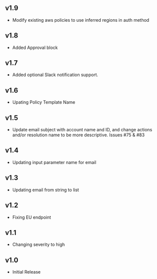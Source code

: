 v1.9
----
- Modify existing aws policies to use inferred regions in auth method

v1.8
----
- Added Approval block

v1.7
----
- Added optional Slack notification support.

v1.6
----
- Upating Policy Template Name

v1.5
----
- Update email subject with account name and ID, and change actions and/or resolution name to be more descriptive. Issues #75 & #83

v1.4
----
- Updating input parameter name for email

v1.3
-----
- Updating email from string to list

v1.2
-----
- Fixing EU endpoint

v1.1
-----
- Changing severity to high

v1.0
-----
- Initial Release
